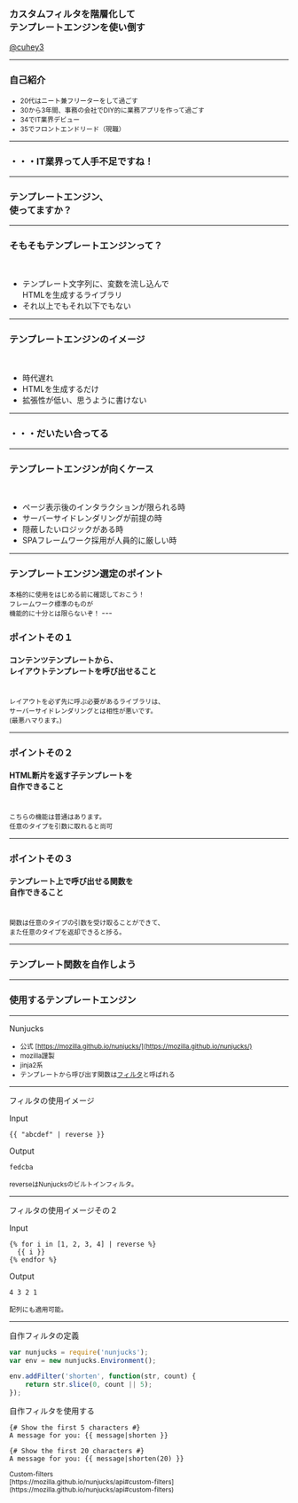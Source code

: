 ### カスタムフィルタを階層化して<br>テンプレートエンジンを使い倒す
[@cuhey3](http://twitter.com/cuhey3)

---

### 自己紹介

<small>
 
- 20代はニート兼フリーターをして過ごす
- 30から3年間、事務の会社でDIY的に業務アプリを作って過ごす
- 34でIT業界デビュー
- 35でフロントエンドリード（現職）

</small>

---

### ・・・IT業界って人手不足ですね！

---

### テンプレートエンジン、<br>使ってますか？

---

### そもそもテンプレートエンジンって？

<br>

- テンプレート文字列に、変数を流し込んで<br>HTMLを生成するライブラリ
- それ以上でもそれ以下でもない


---

### テンプレートエンジンのイメージ

<br>

- 時代遅れ
- HTMLを生成するだけ
- 拡張性が低い、思うように書けない


---

### ・・・だいたい合ってる

---

### テンプレートエンジンが向くケース

<br>

- ページ表示後のインタラクションが限られる時
- サーバーサイドレンダリングが前提の時
 - 隠蔽したいロジックがある時
- SPAフレームワーク採用が人員的に厳しい時

---

### テンプレートエンジン選定のポイント

<small>
本格的に使用をはじめる前に確認しておこう！
<br>
フレームワーク標準のものが
<br>機能的に十分とは限らないぞ！
</small>
---

### ポイントその１

#### コンテンツテンプレートから、<br>レイアウトテンプレートを呼び出せること

<br>
<small>レイアウトを必ず先に呼ぶ必要があるライブラリは、<br>
サーバーサイドレンダリングとは相性が悪いです。<br>
(最悪ハマります。)</small>

---

### ポイントその２

#### HTML断片を返す子テンプレートを<br>自作できること

<br>
<small>
こちらの機能は普通はあります。
<br>任意のタイプを引数に取れると尚可
</small>

---

### ポイントその３

#### テンプレート上で呼び出せる関数を<br>自作できること

<br>
<small>
関数は任意のタイプの引数を受け取ることができて、<br>また任意のタイプを返却できると捗る。
</small>

---

### テンプレート関数を自作しよう

---

### 使用するテンプレートエンジン

---

Nunjucks
<small>

- 公式 [https://mozilla.github.io/nunjucks/](https://mozilla.github.io/nunjucks/)
- mozilla謹製
- jinja2系
- テンプレートから呼び出す関数は[フィルタ](https://mozilla.github.io/nunjucks/templating.html#filters)と呼ばれる

</small>

--- 

フィルタの使用イメージ

Input

```
{{ "abcdef" | reverse }}
```

Output

```
fedcba
```

<small>
reverseはNunjucksのビルトインフィルタ。
</small>

---

フィルタの使用イメージその２

Input

```
{% for i in [1, 2, 3, 4] | reverse %}
  {{ i }}
{% endfor %}
```

Output

```
4 3 2 1
```

<small>
配列にも適用可能。
</small>

---

自作フィルタの定義

```javascript
var nunjucks = require('nunjucks');
var env = new nunjucks.Environment();

env.addFilter('shorten', function(str, count) {
    return str.slice(0, count || 5);
});
```

自作フィルタを使用する

```
{# Show the first 5 characters #}
A message for you: {{ message|shorten }}

{# Show the first 20 characters #}
A message for you: {{ message|shorten(20) }}
```
<small>
Custom-filters<br>[https://mozilla.github.io/nunjucks/api#custom-filters](https://mozilla.github.io/nunjucks/api#custom-filters)
</small>
